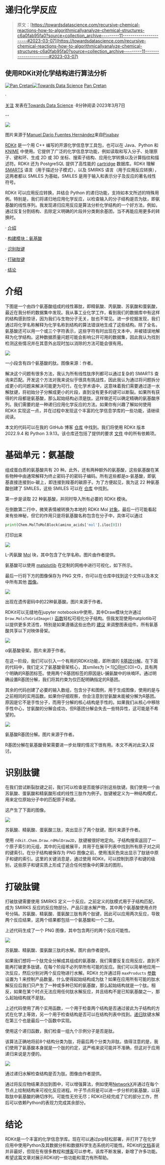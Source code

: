 # 递归化学反应

> 原文：[https://towardsdatascience.com/recursive-chemical-reactions-how-to-algorithmicallyanalyze-chemical-structures-c6a0fab95fa0?source=collection_archive---------11-----------------------#2023-03-07](https://towardsdatascience.com/recursive-chemical-reactions-how-to-algorithmicallyanalyze-chemical-structures-c6a0fab95fa0?source=collection_archive---------11-----------------------#2023-03-07)

## 使用RDKit对化学结构进行算法分析

[](https://medium.com/@cretanpan?source=post_page-----c6a0fab95fa0--------------------------------)[![Pan Cretan](../Images/8b3fbab70c0e61f7ca516d2f54b646e5.png)](https://medium.com/@cretanpan?source=post_page-----c6a0fab95fa0--------------------------------)[](https://towardsdatascience.com/?source=post_page-----c6a0fab95fa0--------------------------------)[![Towards Data Science](../Images/a6ff2676ffcc0c7aad8aaf1d79379785.png)](https://towardsdatascience.com/?source=post_page-----c6a0fab95fa0--------------------------------) [Pan Cretan](https://medium.com/@cretanpan?source=post_page-----c6a0fab95fa0--------------------------------)

·

[关注](https://medium.com/m/signin?actionUrl=https%3A%2F%2Fmedium.com%2F_%2Fsubscribe%2Fuser%2Fff990ba57425&operation=register&redirect=https%3A%2F%2Ftowardsdatascience.com%2Frecursive-chemical-reactions-how-to-algorithmicallyanalyze-chemical-structures-c6a0fab95fa0&user=Pan+Cretan&userId=ff990ba57425&source=post_page-ff990ba57425----c6a0fab95fa0---------------------post_header-----------) 发表在[Towards Data Science](https://towardsdatascience.com/?source=post_page-----c6a0fab95fa0--------------------------------) ·8分钟阅读·2023年3月7日[](https://medium.com/m/signin?actionUrl=https%3A%2F%2Fmedium.com%2F_%2Fvote%2Ftowards-data-science%2Fc6a0fab95fa0&operation=register&redirect=https%3A%2F%2Ftowardsdatascience.com%2Frecursive-chemical-reactions-how-to-algorithmicallyanalyze-chemical-structures-c6a0fab95fa0&user=Pan+Cretan&userId=ff990ba57425&source=-----c6a0fab95fa0---------------------clap_footer-----------)

--

[](https://medium.com/m/signin?actionUrl=https%3A%2F%2Fmedium.com%2F_%2Fbookmark%2Fp%2Fc6a0fab95fa0&operation=register&redirect=https%3A%2F%2Ftowardsdatascience.com%2Frecursive-chemical-reactions-how-to-algorithmicallyanalyze-chemical-structures-c6a0fab95fa0&source=-----c6a0fab95fa0---------------------bookmark_footer-----------)![](../Images/951ad44edad54a113202aefa02971f67.png)

图片来源于[Manuel Darío Fuentes Hernández](https://pixabay.com/users/drfuenteshernandez-7757554/?utm_source=link-attribution&amp%3Butm_medium=referral&amp%3Butm_campaign=image&amp%3Butm_content=4897327)来自[Pixabay](https://pixabay.com)

[RDKit](https://www.rdkit.org/docs/Overview.html) 是一个用 C++ 编写的开源化学信息学工具包，也可以在 Java、Python 和 [KNIME](https://www.knime.com/rdkit) 中使用。它提供了广泛的化学信息学功能，例如读取和写入分子、处理原子、键和环、生成 2D 或 3D 坐标、搜索子结构、应用化学转换以及计算指纹和描述符。RDKit 还为 PostgreSQL 提供了高性能的 [cartridge](https://www.rdkit.org/docs/Cartridge.html) 数据库。RDKit 理解 [SMARTS](https://www.daylight.com/dayhtml/doc/theory/theory.smarts.html) 语言（用于描述分子模式），以及 SMIRKS 语言（用于应用反应转换），这两者都以 SMILES 为基础，SMILES 是用于输入和表示分子及反应的著名线性符号。

RDKit 可以应用反应转换，并结合 Python 的递归功能，支持如本文所述的特殊用例。特别是，我们将递归地应用化学反应，以检查输入的分子结构是否为肽，即氨基酸的线性序列。我发现递归应用反应是算法分析化学结构的一个好方法，例如，通过反复分割结构、去除定义明确的片段并分类剩余基团，当不再能应用更多的转换时。

· [介绍](#ec4e)

· [构建模块：氨基酸](#21e4)

· [识别肽键](#4c4d)

· [打破肽键](#af75)

· [结论](#391a)

# 介绍

下图是一个由四个氨基酸组成的线性寡肽，即精氨酸、丙氨酸、苏氨酸和蛋氨酸，最近在我分析的数据集中发现。我从事工业化学工作，看到我们的数据库中有这样的结构感到惊讶，因为我们与生物分子无关，肽也不常见。进一步挖掘发现，我们通过将化学名称解释为化学名称到结构的算法错误地生成了这些结构。除了全名，氨基酸还可以用一个或三个字符表示，这些字符有时出现在文本中，并被错误地解释为化学结构。这种数据质量问题可能会影响公开可用的数据集，因此我认为找到检测这些情况并在其意外出现时加以消除的方法可能会很有用。

![](../Images/6fbc4e6171d073c2ba83cfe24c0d64c0.png)

一小段含有四个氨基酸的肽。图像来源：作者。

解决这个问题有很多方法，我认为所有线性肽序列都可以通过复杂的 SMARTS 查询来匹配。开发这个方法对我来说似乎很具有挑战性，因此我认为通过将问题拆分成更小的问题来解决可能更为可行。在化学术语中，这意味着我们需要通过逐一水解肽键，将初始分子分解成更小的片段，直到没有更多的键可以断裂。如果所有获得的片段都是氨基酸，那么起始结构必须是肽。这样做还可以确定精确的氨基酸序列。我们需要的是一种递归应用化学反应的方法。如果你有兴趣了解如何使用 RDKit 实现这一点，并在过程中发现这个丰富的化学信息学库的一些功能，请继续阅读。

本文的代码可以在我的 GitHub 博客 [仓库](https://github.com/karpanGit/myBlogs/tree/master/RecursiveChemicalReactions) 中找到。我们将使用 RDKit 版本 2022.9.4 和 Python 3.9.13。该仓库还包括了提供的要求 [文件](https://github.com/karpanGit/myBlogs/blob/4dcc6f3b3a983b9be4b75fd97737ba44f2a42b5a/RecursiveChemicalReactions/requirements.txt) 中的所有依赖项。

# 基础单元：氨基酸

组成蛋白质的氨基酸共有 20 种。此外，还有两种额外的氨基酸，这些氨基酸在某些物种中由通常解释为终止密码子的密码子编码。所有这些都是α-氨基酸，即氨基直接连接到α-碳上，即连接到羧基的碳原子。为了方便起见，我为这 22 种氨基酸创建了 SMILES，这些 SMILES 可以在 [仓库](https://github.com/karpanGit/myBlogs/blob/4dcc6f3b3a983b9be4b75fd97737ba44f2a42b5a/RecursiveChemicalReactions/input/amino_acids.smiles) 中找到。

第一步是读取 22 种氨基酸，并同时导入所有必要的 RDKit 模块。

在倒数第二行中，微笑表情被转换为本地的 RDKit Mol [对象](https://www.rdkit.org/docs/source/rdkit.Chem.rdchem.html#rdkit.Chem.rdchem.Mol)。最后一行可能看起来有些神秘，但它的作用只是将氨基酸名称包含在分子中，具体可以通过

```py
print(Chem.MolToMolBlock(amino_acids['mol'].iloc[0]))
```

打印出来

![](../Images/560281a1121086646ae141019a20361d.png)

L-丙氨酸 [Mol](https://docs.chemaxon.com/display/docs/mdl-molfiles-rgfiles-sdfiles-rxnfiles-rdfiles-formats.md#src-1806565-safe-id-turmtu9mzmlszxmsukdmawxlcyxtrgzpbgvzlfj4bmzpbgvzlfjezmlszxnmb3jtyxrzlw1vbe1ptfyymdawzmlszxm) 块，其中包含了化学名称。图片由作者提供。

氨基酸可以使用 [matplotlib](https://matplotlib.org/stable) 在定制的网格中进行可视化，如下所示。

最后一行将下方的图像保存为 PNG 文件，你可以在仓库中找到这个文件以及本文中所有其他 [图像](https://github.com/karpanGit/myBlogs/tree/master/RecursiveChemicalReactions/images)。

![](../Images/355a5a5455085fe091df86896064e40a.png)

出现在遗传密码中的22种氨基酸。图片来源于作者。

RDKit可以无缝地在jupyter notebooks中使用，其中Draw模块允许通过`Draw.MolsToGridImage()` [函数](https://www.rdkit.org/docs/source/rdkit.Chem.Draw.html)轻松可视化分子结构。但我发现使用matplotlib可以提供更多灵活性，特别是如果遵循这些出色的 [建议](https://medium.com/towards-data-science/advanced-tutorial-how-to-master-matplotlib-like-an-absolute-boss-aae2d4936734) 来调整图表组件。所有氨基酸共享以下对映体骨架。

![](../Images/f5bdda861783ccccdd395fc911ac256d.png)

α氨基酸骨架。图片来源于作者。

在这一阶段，我们可以引入一个有用的RDKit功能，即所谓的 [R基团分解](https://greglandrum.github.io/rdkit-blog/posts/2023-01-09-rgd-tutorial.html)。在下面的代码中，我们定义了氨基酸骨架核心，其smiles为 [*:1][C@H](N[*:2])C(O)=O，具有两个明确的R基团标签。使用两个R基团标签的原因是L-脯氨酸中的呋喃环。通过明确设置R基团分解，我们将其约束为仅匹配明确指定的R基团。

其余的代码创建了必要的输入数组，包含分子和图例，用于生成图像，使用的是与之前相同的实用函数。如果你仔细观察，你会注意到甘氨酸未能被分解为R基团。原因是它不是手性分子，而用于分解的核心结构是手性的。如果我们从核心中移除手性中心，甘氨酸的分解会成功，但R基团分解会失去一些特异性，这可能是不希望的。

![](../Images/d41e8c7140d58eeeff466049e98aac47.png)

氨基酸R基团分解。图片来源于作者。

R基团分解在氨基酸骨架需要进一步处理的情况下很有用。本文不再对此深入探讨。

# 识别肽键

在我们尝试断裂肽键之前，我们可以检查是否能够识别这些肽键。我们使用一个由苏氨酸、蛋氨酸和精氨酸形成的线性三肽作为例子。肽键被定义为一种结构模式，用来定位原始分子中的匹配原子和键。

这产生了下面的图像。

![](../Images/90e85a8b1b46b85a6410be26f9df649d.png)

苏氨酸、精氨酸、蛋氨酸三肽，突出显示了两个肽键。图片来源于作者。

使用 `rdkit.Chem.Draw.rdMolDraw2D`，肽键被很好地定向。子结构搜索返回了一个原子索引的元组，其中的元组被展平，并用于在展平列表中找到所有原子对之间的键索引。在分子结构被保存为 PNG 图像之前，使用浅灰色突出显示了肽链中原子和键的索引。这里的关键消息是，通过使用 RDKit，可以控制到原子和键的级别，这些原子和键实质上形成了适合任何想象中的算法的图形。

# 打破肽键

打破肽键需要使用 SMIRKS 定义一个反应。之前定义的肽模式用于子结构匹配，成为 SMIRKS 反应的反应物部分。产品只是水解产物，其中两个氨基酸使用点符号分隔。苏氨酸、精氨酸、蛋氨酸三肽有两个肽键，因此可以应用两次反应，导致两个反应结果，这两个结果都包括一个氨基酸和一个二肽。

上述代码生成了一个 PNG 图像，其中包含两行的两个反应可能性。

![](../Images/bfb7a940699838858362f2fce95ee56b.png)

苏氨酸、精氨酸、蛋氨酸三肽的水解。图片由作者提供。

如果我们想将一个肽完全分解成其组成的氨基酸，我们需要反复应用反应，直到不能再打破更多肽键。在每个阶段不必列举所有可能的反应。我们可以简单地应用一次反应，然后分别对两个反应物进行水解。RDKit 允许通过将 `maxProducts` [参数](https://www.rdkit.org/docs/source/rdkit.Chem.rdChemReactions.html#rdkit.Chem.rdChemReactions.ChemicalReaction.RunReactants) 设置为 1 来控制产品数量。什么使得起始结构成为肽？如果在应用所有可能的肽水解反应后我们只产生了一种或多种已知的氨基酸，那么起始结构就是一个肽。相反，如果在某个时点无法应用任何肽水解反应，并且结构不是已知氨基酸之一，那么起始结构就不是肽。

上述代码使用了两个实用函数，一个用于检查两个结构是否通过彼此为子结构的方式在化学上等效，另一个用于检查结构是否可以在结构列表中找到。[递归](https://realpython.com/python-recursion/)肽键水解在第三个也是最后一个函数中实现。

使用这个递归函数，我们检查一组九个示例分子是否是肽。

该算法正确地将前8个结构分类为肽，将最后两个分类为非肽。值得注意的是，我们使用了氨基酸本身就是一个肽的约定，这严格来说可能并不准确，但这对于应用递归来说是方便的。

![](../Images/11a0e42b9ff86840c1aec7c6a9e0dc31.png)

通过递归水解检查结构是否为肽。图像由作者提供。

通过将反应物结果添加到图中，可以增强算法，例如使用[NetworkX](https://networkx.org/)并通过在每个节点上绘制结构来可视化反应进程。叶子节点将是可以进一步分析的氨基酸，以获取肽中氨基酸的确切序列。可能性无穷无尽；RDKit已经完成了它的部分工作，然后可以依赖Python的表现力完成其余部分。

# 结论

RDKit是一个丰富的化学信息学库。现在可以通过pip轻松部署，并打开了在化学应用中使用Python及其数据分析和数据科学生态系统的可能性。RDKit的[文档](https://www.rdkit.org/docs/GettingStartedInPython.html)虽说并非最好，但现在有很多教程和[博客](https://greglandrum.github.io/rdkit-blog/)可以参考。该库不断发展，新增了许多功能。希望这篇文章对展示RDKit的一些功能和潜力有所帮助。
